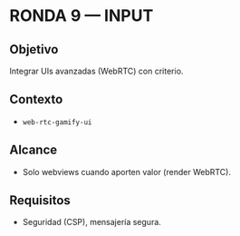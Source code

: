 # RONDA 9 — INPUT

## Objetivo
Integrar UIs avanzadas (WebRTC) con criterio.

## Contexto
- `web-rtc-gamify-ui`

## Alcance
- Solo webviews cuando aporten valor (render WebRTC).

## Requisitos
- Seguridad (CSP), mensajería segura.

